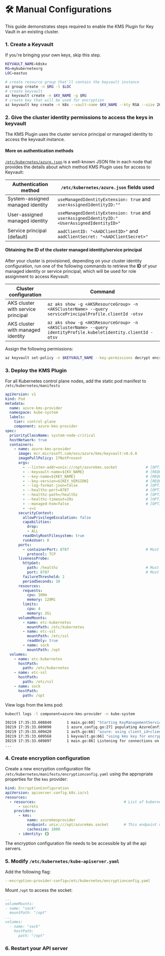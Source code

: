 # 🛠 Manual Configurations #

This guide demonstrates steps required to enable the KMS Plugin for Key Vault in an existing cluster.

### 1. Create a Keyvault

  If you're bringing your own keys, skip this step.

  ```bash
  KEYVAULT_NAME=k8skv
  RG=mykubernetesrg
  LOC=eastus

  # create resource group that'll contain the keyvault instance
  az group create -n $RG -l $LOC
  # create keyvault
  az keyvault create -n $KV_NAME -g $RG
  # create key that will be used for encryption
  az keyvault key create -n k8s --vault-name $KV_NAME --kty RSA --size 2048
  ```

### 2. Give the cluster identity permissions to access the keys in keyvault

  The KMS Plugin uses the cluster service principal or managed identity to access the keyvault instance.

  #### More on authentication methods

  [`/etc/kubernetes/azure.json`](https://kubernetes-sigs.github.io/cloud-provider-azure/install/configs/) is a well-known JSON file in each node that provides the details about which method KMS Plugin uses for access to Keyvault:

  | Authentication method            | `/etc/kubernetes/azure.json` fields used                                                    |
  | -------------------------------- | ------------------------------------------------------------------------------------------- |
  | System-assigned managed identity | `useManagedIdentityExtension: true` and `userAssignedIdentityID:""`                         |
  | User-assigned managed identity   | `useManagedIdentityExtension: true` and `userAssignedIdentityID:"<UserAssignedIdentityID>"` |
  | Service principal (default)      | `aadClientID: "<AADClientID>"` and `aadClientSecret: "<AADClientSecret>"`                   |

  #### Obtaining the ID of the cluster managed identity/service principal

  After your cluster is provisioned, depending on your cluster identity configuration, run one of the following commands to retrieve the **ID** of your managed identity or service principal, which will be used for role assignment to access Keyvault:

  | Cluster configuration              | Command                                                                                                        |
  | ---------------------------------- | -------------------------------------------------------------------------------------------------------------- |
  | AKS cluster with service principal | `az aks show -g <AKSResourceGroup> -n <AKSClusterName> --query servicePrincipalProfile.clientId -otsv`         |
  | AKS cluster with managed identity  | `az aks show -g <AKSResourceGroup> -n <AKSClusterName> --query identityProfile.kubeletidentity.clientId -otsv` |

  Assign the following permissions:

  ```bash
  az keyvault set-policy -n $KEYVAULT_NAME --key-permissions decrypt encrypt --spn <YOUR SPN CLIENT ID>
  ```

### 3. Deploy the KMS Plugin

  For all Kubernetes control plane nodes, add the static pod manifest to `/etc/kubernetes/manifests`

  ```yaml
  apiVersion: v1
  kind: Pod
  metadata:
    name: azure-kms-provider
    namespace: kube-system
    labels:
      tier: control-plane
      component: azure-kms-provider
  spec:
    priorityClassName: system-node-critical
    hostNetwork: true
    containers:
      - name: azure-kms-provider
        image: mcr.microsoft.com/oss/azure/kms/keyvault:v0.6.0
        imagePullPolicy: IfNotPresent
        args:
          - --listen-addr=unix:///opt/azurekms.socket             # [OPTIONAL] gRPC listen address. Default is unix:///opt/azurekms.socket
          - --keyvault-name=${KV_NAME}                            # [REQUIRED] Name of the keyvault. Must match criteria specified at https://docs.microsoft.com/en-us/azure/key-vault/general/about-keys-secrets-certificates#vault-name-and-object-name
          - --key-name=${KEY_NAME}                                # [REQUIRED] Name of the keyvault key used for encrypt/decrypt
          - --key-version=${KEY_VERSION}                          # [REQUIRED] Version of the key to use
          - --log-format-json=false                               # [OPTIONAL] Set log formatter to json. Default is false.
          - --healthz-port=8787                                   # [OPTIONAL] port for health check. Default is 8787
          - --healthz-path=/healthz                               # [OPTIONAL] path for health check. Default is /healthz
          - --healthz-timeout=20s                                 # [OPTIONAL] RPC timeout for health check. Default is 20s
          - --managed-hsm=false                                   # [OPTIONAL] Use Azure Key Vault managed HSM. Default is false.
          - -v=1
        securityContext:
          allowPrivilegeEscalation: false
          capabilities:
            drop:
            - ALL
          readOnlyRootFilesystem: true
          runAsUser: 0
        ports:
          - containerPort: 8787                                   # Must match the value defined in --healthz-port
            protocol: TCP
        livenessProbe:
          httpGet:
            path: /healthz                                        # Must match the value defined in --healthz-path
            port: 8787                                            # Must match the value defined in --healthz-port
          failureThreshold: 2
          periodSeconds: 10
        resources:
          requests:
            cpu: 100m
            memory: 128Mi
          limits:
            cpu: 4
            memory: 2Gi
        volumeMounts:
          - name: etc-kubernetes
            mountPath: /etc/kubernetes
          - name: etc-ssl
            mountPath: /etc/ssl
            readOnly: true
          - name: sock
            mountPath: /opt
    volumes:
      - name: etc-kubernetes
        hostPath:
          path: /etc/kubernetes
      - name: etc-ssl
        hostPath:
          path: /etc/ssl
      - name: sock
        hostPath:
          path: /opt
  ```

  View logs from the kms pod:

  ```bash
  kubectl logs -l component=azure-kms-provider -n kube-system

  I0219 17:35:33.608840       1 main.go:60] "Starting KeyManagementServiceServer service" version="v0.0.11" buildDate="2021-02-19-17:33"
  I0219 17:35:33.609090       1 azure_config.go:27] populating AzureConfig from /etc/kubernetes/azure.json
  I0219 17:35:33.609420       1 auth.go:66] "azure: using client_id+client_secret to retrieve access token" clientID="9a7a##### REDACTED #####bb26" clientSecret="23T.##### REDACTED #####vw-r"
  I0219 17:35:33.609568       1 keyvault.go:66] "using kms key for encrypt/decrypt" vaultName="k8skmskv" keyName="key1" keyVersion="5cdf48ea6bb9456ebf637e1130b7751a"
  I0219 17:35:33.609897       1 main.go:86] Listening for connections on address: /opt/azurekms.socket
  ...
  ```

### 4. Create encryption configuration

  Create a new encryption configuration file `/etc/kubernetes/manifests/encryptionconfig.yaml` using the appropriate properties for the `kms` provider:

  ```yaml
  kind: EncryptionConfiguration
  apiVersion: apiserver.config.k8s.io/v1
  resources:
    - resources:                                        # List of kubernetes resources that will be encrypted in etcd using the KMS plugin
        - secrets
      providers:
        - kms:
            name: azurekmsprovider
            endpoint: unix:///opt/azurekms.socket       # This endpoint must match the value defined in --listen-addr for the KMS plugin
            cachesize: 1000
        - identity: {}
  ```

  The encryption configuration file needs to be accessible by all the api servers.

### 5. Modify `/etc/kubernetes/kube-apiserver.yaml`

  Add the following flag:

  ```yaml
  --encryption-provider-config=/etc/kubernetes/encryptionconfig.yaml
  ```

  Mount `/opt` to access the socket:

  ```yaml
  ...
  volumeMounts:
  - name: "sock"
    mountPath: "/opt"
  ...
  volumes:
    - name: "sock"
      hostPath:
        path: "/opt"
  ```

### 6. Restart your API server

